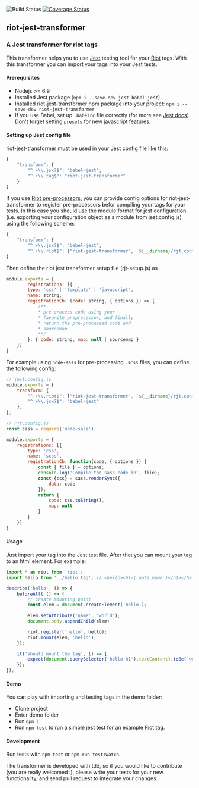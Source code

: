 ![Build Status](https://travis-ci.org/tompascall/riot-jest-transformer.svg?branch=master) [![Coverage Status](https://coveralls.io/repos/github/tompascall/riot-jest-transformer/badge.svg?branch=master)](https://coveralls.io/github/tompascall/riot-jest-transformer?branch=master)

## riot-jest-transformer

### A Jest transformer for riot tags

This transformer helps you to use [Jest](https://facebook.github.io/jest/) testing tool for your [Riot](http://riotjs.com/) tags. With this transformer you can import your tags into your Jest tests.

#### Prerequisites

- Nodejs >= 6.9
- Installed Jest package (`npm i --save-dev jest babel-jest`)
- Installed riot-jest-transformer npm package into your project: `npm i --save-dev riot-jest-transformer`
- If you use Babel, set up `.babelrc` file correctly (for more see [Jest docs](https://facebook.github.io/jest/docs/getting-started.html#additional-configuration)). Don't forget setting `presets` for new javascript features. 

#### Setting up Jest config file

riot-jest-transformer must be used in your Jest config file like this:

```js
{
    "transform": {
        "^.+\\.jsx?$": "babel-jest",
        "^.+\\.tag$": "riot-jest-transformer"
    }
}
```

If you use [Riot pre-processors](https://riot.js.org/compiler/#pre-processors), you can provide config options for riot-jest-transformer to register pre-processors befor compiling your tags for your tests. In this case you should use the module format for jest configuration (i.e. exporting your configuration object as a module from jest.config.js) using the following scheme:

```js
{
    "transform": {
        "^.+\\.jsx?$": "babel-jest",
        "^.+\\.riot$": ["riot-jest-transformer", `${__dirname}/rjt.config.js`]
}
```

Then define the riot jest transformer setup file (rjt-setup.js) as

```js
module.exports = {
        registrations: [{
        type: 'css' | 'template' | 'javascript',
        name: string,
        registrationCb: (code: string, { options }) => {
            /**  
            * pre-process code using your  
            * favorite preprocessor, and finally  
            * return the pre-processed code and  
            * sourcemap
            **/
        }: { code: string, map: null | sourcemap }
    }]
}
```

For example using `node-sass` for pre-processing `.scss` files, you can define the following config:

```js
// jest.config.js
module.exports = {
    transform: {
        "^.+\\.riot$": ["riot-jest-transformer", `${__dirname}/rjt.config.js`],
        "^.+\\.jsx?$": "babel-jest"
    },
};

```

```js
// rjt.config.js
const sass = require('node-sass');

module.exports = {
    registrations: [{
        type: 'css',
        name: 'scss',
        registrationCb: function(code, { options }) {
            const { file } = options;
            console.log('Compile the sass code in', file);
            const {css} = sass.renderSync({
                data: code
            });
            return {
                code: css.toString(),
                map: null
            }
        }
    }]
}
```

#### Usage

Just import your tag into the Jest test file. After that you can mount your tag to an html element. For example:

```js
import * as riot from 'riot';
import hello from '../hello.tag'; // <hello><h1>{ opts.name }</h1></hello>

describe('hello', () => {
    beforeAll( () => {
        // create mounting point
        const elem = document.createElement('hello');

        elem.setAttribute('name', 'world');
        document.body.appendChild(elem)

        riot.register('hello', hello);
        riot.mount(elem, 'hello');
    });

    it('should mount the tag', () => {
        expect(document.querySelector('hello h1').textContent).toBe('world');
    });
});
```

#### Demo

You can play with importing and testing tags in the demo folder:

- Clone project
- Enter demo folder
- Run `npm i`
- Run `npm test` to run a simple jest test for an example Riot tag.

#### Development

Run tests with `npm test` or `npm run test:watch`.

The transformer is developed with tdd, so if you would like to contribute (you are really welcomed :), please write your tests for your new functionality, and send pull request to integrate your changes.
